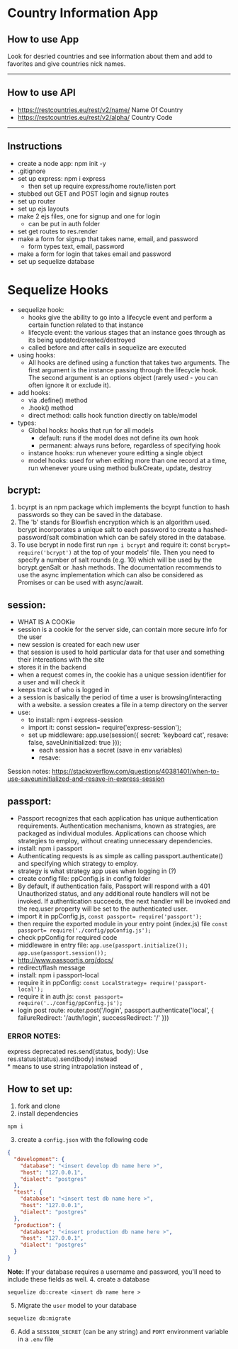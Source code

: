 # Country Information App

## How to use App
Look for desried countries and see information about them and add to favorites and give countries nick names. 

---

## How to use API 
* https://restcountries.eu/rest/v2/name/ Name Of Country
* https://restcountries.eu/rest/v2/alpha/ Country Code

---

## Instructions
* create a node app: npm init -y
* .gitignore
* set up express: npm i express
    * then set up require express/home route/listen port
* stubbed out GET and POST login and signup routes 
* set up router 
* set up ejs layouts 
* make 2 ejs files, one for signup and one for login 
    * can be put in auth folder
* set get routes to res.render
* make a form for signup that takes name, email, and password 
    * form types text, email, password
* make a form for login that takes email and password 
* set up sequelize database 


# Sequelize Hooks
* sequelize hook: 
    * hooks give the ability to go into a lifecycle event and perform a certain function related to that instance
    * lifecycle event: the various stages that an instance goes through as its being updated/created/destroyed 
    * called before and after calls in sequelize are executed 
* using hooks: 
    * All hooks are defined using a function that takes two arguments. The first argument is the instance passing through the lifecycle hook. The second argument is an options object (rarely used - you can often ignore it or exclude it).
* add hooks:
    * via .define() method
    * .hook() method
    * direct method: calls hook function directly on table/model
* types: 
    * Global hooks: hooks that run for all models
        * default: runs if the model does not define its own hook
        * permanent: always runs before, regardless of specifying hook
    * instance hooks: run whenever youre editting a single object 
    * model hooks: used for when editing more than one record at a time, run whenever youre using method bulkCreate, update, destroy 

## bcrypt:
1. bcyrpt is an npm package which implements the bcyrpt function to hash passwords so they can be saved in the database.
2. The 'b' stands for Blowfish encryption which is an algorithm used. bcrypt incorporates a unique salt to each password to create a hashed-password/salt combination which can be safely stored in the database.
3. To use bcrypt in node first run `npm i bcrypt` and require it: const `bcrypt= require('bcrypt')` at the top of your models' file. Then you need to specify a number of salt rounds (e.g. 10) which will be used by the bcrypt.genSalt or .hash methods. The documentation recommends to use the async implementation which can also be considered as Promises or can be used with async/await.


## session: 
* WHAT IS A COOKie
* session is a cookie for the server side, can contain more secure info for the user 
* new session is created for each new user 
* that session is used to hold particular data for that user and something their intereations with the site 
* stores it in the backend 
* when a request comes in, the cookie has a unique session identifier for a user and will check it 
* keeps track of who is logged in 
* a session is basically the period of time a user is browsing/interacting with a website. a session creates a file in a temp directory on the server
* use: 
    * to install: npm i express-session
    * import it: const session= require('express-session');
    * set up middleware: 
            app.use(session({
            secret: 'keyboard cat',
            resave: false,
            saveUninitialized: true
            }));
        * each session has a secret (save in env variables)
        * resave: 

Session notes:
https://stackoverflow.com/questions/40381401/when-to-use-saveuninitialized-and-resave-in-express-session


## passport: 
* Passport recognizes that each application has unique authentication requirements. Authentication mechanisms, known as strategies, are packaged as individual modules. Applications can choose which strategies to employ, without creating unnecessary dependencies.
* install: npm i passport
* Authenticating requests is as simple as calling passport.authenticate() and specifying which strategy to employ.
* strategy is what strategy app uses when logging in (?)
* create config file: ppConfig.js in config folder
* By default, if authentication fails, Passport will respond with a 401 Unauthorized status, and any additional route handlers will not be invoked. If authentication succeeds, the next handler will be invoked and the req.user property will be set to the authenticated user.
* import it in ppConfig.js, `const passport= require('passport');`
* then require the exported module in your entry point (index.js) file `const passport= require('./config/ppConfig.js');`
* check ppConfig for required code 
* middleware in entry file:
`app.use(passport.initialize());`
`app.use(passport.session());`
* http://www.passportjs.org/docs/
* redirect/flash message
* install: npm i passport-local
* require it in ppConfig: `const LocalStrategy= require('passport-local');`
* require it in auth.js: `const passport= require('../config/ppConfig.js');`
* login post route: 
        router.post('/login', passport.authenticate('local', {
            failureRedirect: '/auth/login',
            successRedirect: '/'
        }))


### ERROR NOTES: 
express deprecated res.send(status, body): Use res.status(status).send(body) instead  
    * means to use string intrapolation instead of ,

## How to set up:
1. fork and clone
2. install dependencies 
```
npm i 
```
3. create a `config.json` with the following code 
``` json
{
  "development": {
    "database": "<insert develop db name here >",
    "host": "127.0.0.1",
    "dialect": "postgres"
  },
  "test": {
    "database": "<insert test db name here >",
    "host": "127.0.0.1",
    "dialect": "postgres"
  },
  "production": {
    "database": "<insert production db name here >",
    "host": "127.0.0.1",
    "dialect": "postgres"
  }
}
```
**Note:** If your database requires a username and password, you'll need to include these fields as well.
4. create a database 
```
sequelize db:create <insert db name here > 
```
5. Migrate the `user` model to your database 
```
sequelize db:migrate 
```
6. Add a `SESSION_SECRET` (can be any string) and `PORT` environment variable in a `.env` file 
